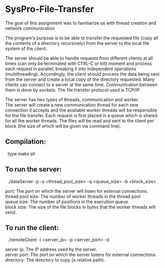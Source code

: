 # SysPro-File-Transfer

The goal of this assignment was to familiarize us with thread creation and network communication

The program's purpose is to be able to transfer the requested file (copy all the contents of a
directory recursively) from the server to the local file system of the client.

The server should be able to handle requests from different clients at all times (can only be terminated with CTRL-C or kill)
moment and process each request in parallel, breaking it into independent operations
(multithreading). Accordingly, the client should process the data being sent from the 
server and create a local copy of the directory requested. Many clients can connect to 
a server at the same time. Communication between them is done by sockets.
The file transfer protocol used is TCP/IP.

The server has two types of threads, communication and worker.  
The server will create a new communication thread for each new connection it accepts 
and the available worker threads will be responsible for the file transfer. 
Each request is first placed in a queue which is shared for all the worker threads.
The files will be read and sent to the client per block (the size of which will be given via command line).

## Compilation:  
&nbsp; type make all

## To run the server:   
&nbsp; ./dataServer -p <port> -s <thread_pool_size> -q <queue_size> -b <block_size>  
 
 port: The port on which the server will listen for external connections.  
 thread pool size: The number of worker threads in the thread pool  
 queue size: The number of positions in the execution queue.  
 block size: The size of the file blocks in bytes that the worker threads will send.  
 
## To run the client:  
&nbsp; ./remoteClient -i <server_ip> -p <server_port> -d <directory>  

 server ip: The IP address used by the server.  
 server port: The port on which the server listens for external connections.  
 directory: The directory to copy (a relative path).  
 
